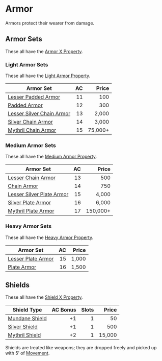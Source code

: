 # Armor
Armors protect their wearer from damage. 
## Armor Sets
These all have the [Armor X Property](Individual%20Item%20Cards/Armors/Armor%20Properties/Armor%20X%20Property.md).
### Light Armor Sets
These all have the [Light Armor Property](Individual%20Item%20Cards/Armors/Armor%20Properties/Light%20Armor%20Property.md).

| Armor Set                                                                                                 |  AC |   Price |
| --------------------------------------------------------------------------------------------------------- | --: | ------: |
| [Lesser Padded Armor](Individual%20Item%20Cards/Armors/Mundane%20Armors/Padded%20Armor.md)                |  11 |     100 |
| [Padded Armor](Individual%20Item%20Cards/Armors/Mundane%20Armors/Padded%20Armor.md)                       |  12 |     300 |
| [Lesser Silver Chain Armor](Individual%20Item%20Cards/Armors/Silvered%20Armors/Silver%20Chain%20Armor.md) |  13 |   2,000 |
| [Silver Chain Armor](Individual%20Item%20Cards/Armors/Silvered%20Armors/Silver%20Chain%20Armor.md)        |  14 |   3,000 |
| [Mythril Chain Armor](Individual%20Item%20Cards/Armors/Mythril%20Armors/Mythril%20Chain%20Armor.md)       |  15 | 75,000+ |
### Medium Armor Sets
These all have the [Medium Armor Property](Individual%20Item%20Cards/Armors/Armor%20Properties/Medium%20Armor%20Property.md).

| Armor Set                                                                                                 |  AC |    Price |
| --------------------------------------------------------------------------------------------------------- | --: | -------: |
| [Lesser Chain Armor](Individual%20Item%20Cards/Armors/Mundane%20Armors/Chain%20Armor.md)                  |  13 |      500 |
| [Chain Armor](Individual%20Item%20Cards/Armors/Mundane%20Armors/Chain%20Armor.md)                         |  14 |      750 |
| [Lesser Silver Plate Armor](Individual%20Item%20Cards/Armors/Silvered%20Armors/Silver%20Plate%20Armor.md) |  15 |    4,000 |
| [Silver Plate Armor](Individual%20Item%20Cards/Armors/Silvered%20Armors/Silver%20Plate%20Armor.md)        |  16 |    6,000 |
| [Mythril Plate Armor](Individual%20Item%20Cards/Armors/Mythril%20Armors/Mythril%20Plate%20Armor.md)       |  17 | 150,000+ |
### Heavy Armor Sets
These all have the [Heavy Armor Property](Individual%20Item%20Cards/Armors/Armor%20Properties/Heavy%20Armor%20Property.md).

| Armor Set                                                                                |  AC | Price |
| ---------------------------------------------------------------------------------------- | --: | ----: |
| [Lesser Plate Armor](Individual%20Item%20Cards/Armors/Mundane%20Armors/Plate%20Armor.md) |  15 | 1,000 |
| [Plate Armor](Individual%20Item%20Cards/Armors/Mundane%20Armors/Plate%20Armor.md)        |  16 | 1,500 |
## Shields
These all have the [Shield X Property](Individual%20Item%20Cards/Armors/Armor%20Properties/Shield%20X%20Property.md).

| Shield Type                                                                             | AC Bonus | Slots |  Price |
| --------------------------------------------------------------------------------------- | -------: | ----: | -----: |
| [Mundane Shield](Individual%20Item%20Cards/Armors/Mundane%20Armors/Mundane%20Shield.md) |       +1 |     1 |     50 |
| [Silver Shield](Individual%20Item%20Cards/Armors/Silvered%20Armors/Silver%20Shield.md)  |       +1 |     1 |    500 |
| [Mythril Shield](Individual%20Item%20Cards/Armors/Mythril%20Armors/Mythril%20Shield.md) |       +2 |     1 | 15,000 |
Shields are treated like weapons; they are dropped freely and picked up with 5’ of [Movement](../../Game%20Procedures/Movement.md).